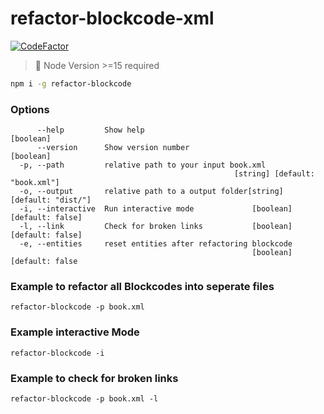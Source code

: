# refactor-blockcode-xml

[![CodeFactor](https://www.codefactor.io/repository/github/cosnavel/refactor-blockcode-xml/badge?s=5c835d7d70603985a6d49f59b01cd17489123d14)](https://www.codefactor.io/repository/github/cosnavel/refactor-blockcode-xml)

> 🚨 Node Version >=15 required

```bash
npm i -g refactor-blockcode
```

### Options

```
      --help         Show help                                         [boolean]
      --version      Show version number                               [boolean]
  -p, --path         relative path to your input book.xml
                                                  [string] [default: "book.xml"]
  -o, --output       relative path to a output folder[string] [default: "dist/"]
  -i, --interactive  Run interactive mode             [boolean] [default: false]
  -l, --link         Check for broken links           [boolean] [default: false]
  -e, --entities     reset entities after refactoring blockcode
                                                      [boolean] [default: false
```

### Example to refactor all Blockcodes into seperate files

```
refactor-blockcode -p book.xml
```

### Example interactive Mode

```
refactor-blockcode -i
```

### Example to check for broken links

```
refactor-blockcode -p book.xml -l
```
